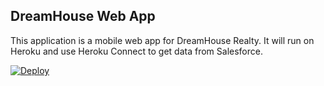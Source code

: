 DreamHouse Web App
------------------

This application is a mobile web app for DreamHouse Realty. It will run on Heroku and use Heroku Connect to get data from Salesforce.

<a href="https://heroku.com/deploy?template=https://github.com/vitaliaventel/intro-to-heroku">
  <img src="https://www.herokucdn.com/deploy/button.svg" alt="Deploy">
</a>
